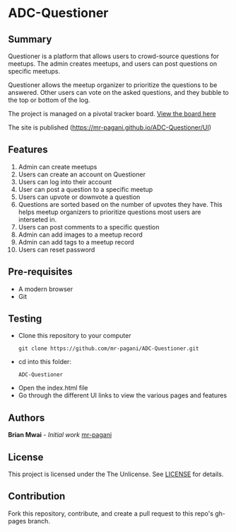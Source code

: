 # ADC-Questioner

Summary
---------------
Questioner is a platform that allows users to crowd-source questions for meetups. The admin creates meetups, and users can post questions on specific meetups.

Questioner allows the meetup organizer to prioritize the questions to be answered. Other users can vote on the asked questions, and they bubble to the top or bottom of the log.

The project is managed on a pivotal tracker board. [View the board here](https://www.pivotaltracker.com/n/projects/2235290)

The site is published (https://mr-pagani.github.io/ADC-Questioner/UI)

Features
----------------
1. Admin can create meetups
2. Users can create an account on Questioner
3. Users can log into their account
4. User can post a question to a specific meetup
5. Users can upvote or downvote a question
6. Questions are sorted based on the number of upvotes they have. This helps meetup organizers to prioritize questions most users are interseted in.
7. Users can post comments to a specific question
8. Admin can add images to a meetup record
9. Admin can add tags to a meetup record
10. Users can reset password

Pre-requisites
-------------
- A modern browser
- Git

Testing
----------------
- Clone this repository to your computer
    ```
    git clone https://github.com/mr-pagani/ADC-Questioner.git
    ```
- cd into this folder:
    ```
    ADC-Questioner
    ```
- Open the index.html file
- Go through the different UI links to view the various pages and features

Authors
----------------
**Brian Mwai** - _Initial work_ [mr-pagani](https://github.com/mr-pagani)

License
----------
This project is licensed under the The Unlicense. See [LICENSE](https://github.com/mr-pagani/ADC-Questioner/blob/master/LICENSE) for details.

Contribution
---------------
Fork this repository, contribute, and create a pull request to this repo's gh-pages branch.
